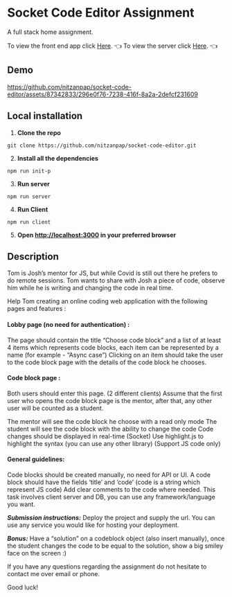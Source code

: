 # Socket Code Editor Assignment

A full stack home assignment.

To view the front end app click [Here](https://socket-code-editor.vercel.app/). :point_left:
To view the server click [Here](https://socket-code-editor-server.onrender.com/). :point_left:

## Demo


https://github.com/nitzanpap/socket-code-editor/assets/87342833/296e0f76-7238-416f-8a2a-2defcf231609



## Local installation

1. **Clone the repo**

```
git clone https://github.com/nitzanpap/socket-code-editor.git
```

2. **Install all the dependencies**

```
npm run init-p
```

3. **Run server**

```
npm run server
```

4. **Run Client**

```
npm run client
```

5. **Open <http://localhost:3000> in your preferred browser**

## Description

Tom is Josh’s mentor for JS, but while Covid is still out there he prefers to do remote sessions.
Tom wants to share with Josh a piece of code, observe him while he is writing and changing the code in real time.

Help Tom creating an online coding web application with the following pages and features :

#### Lobby page (no need for authentication) :
The page should contain the title “Choose code block” and a list of at least 4 items which represents code blocks, each item can be represented by a name (for example - “Async case”)
Clicking on an item should take the user to the code block page with the details of the code block he chooses.

#### Code block page :
Both users should enter this page. (2 different clients)
Assume that the first user who opens the code block page is the mentor, after that, any other user will be counted as a student.

The mentor will see the code block he choose with a read only mode
The student will see the code block with the ability to change the code
Code changes should be displayed in real-time (Socket)
Use highlight.js to highlight the syntax (you can use any other library)
(Support JS code only)

#### General guidelines:

Code blocks should be created manually, no need for API or UI.
A code block should have the fields ‘title’ and ‘code’ (code is a string which represent JS code)
Add clear comments to the code where needed.
This task involves client server and DB, you can use any framework/language you want.

**_Submission instructions:_**
Deploy the project and supply the url.
You can use any service you would like for hosting your deployment.

**_Bonus:_**
Have a “solution” on a codeblock object (also insert manually), once the student changes the code to be equal to the solution, show a big smiley face on the screen :)

If you have any questions regarding the assignment do not hesitate to contact me over email or phone.

Good luck!
